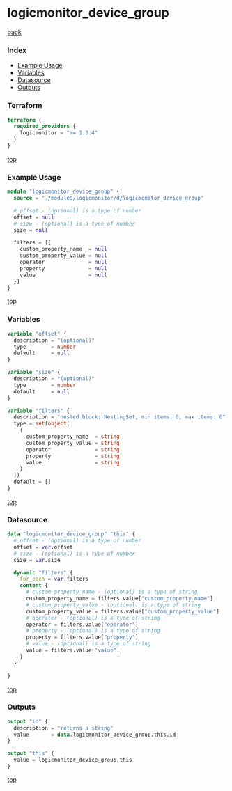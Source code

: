 # logicmonitor_device_group

[back](../logicmonitor.md)

### Index

- [Example Usage](#example-usage)
- [Variables](#variables)
- [Datasource](#datasource)
- [Outputs](#outputs)

### Terraform

```terraform
terraform {
  required_providers {
    logicmonitor = ">= 1.3.4"
  }
}
```

[top](#index)

### Example Usage

```terraform
module "logicmonitor_device_group" {
  source = "./modules/logicmonitor/d/logicmonitor_device_group"

  # offset - (optional) is a type of number
  offset = null
  # size - (optional) is a type of number
  size = null

  filters = [{
    custom_property_name  = null
    custom_property_value = null
    operator              = null
    property              = null
    value                 = null
  }]
}
```

[top](#index)

### Variables

```terraform
variable "offset" {
  description = "(optional)"
  type        = number
  default     = null
}

variable "size" {
  description = "(optional)"
  type        = number
  default     = null
}

variable "filters" {
  description = "nested block: NestingSet, min items: 0, max items: 0"
  type = set(object(
    {
      custom_property_name  = string
      custom_property_value = string
      operator              = string
      property              = string
      value                 = string
    }
  ))
  default = []
}
```

[top](#index)

### Datasource

```terraform
data "logicmonitor_device_group" "this" {
  # offset - (optional) is a type of number
  offset = var.offset
  # size - (optional) is a type of number
  size = var.size

  dynamic "filters" {
    for_each = var.filters
    content {
      # custom_property_name - (optional) is a type of string
      custom_property_name = filters.value["custom_property_name"]
      # custom_property_value - (optional) is a type of string
      custom_property_value = filters.value["custom_property_value"]
      # operator - (optional) is a type of string
      operator = filters.value["operator"]
      # property - (optional) is a type of string
      property = filters.value["property"]
      # value - (optional) is a type of string
      value = filters.value["value"]
    }
  }

}
```

[top](#index)

### Outputs

```terraform
output "id" {
  description = "returns a string"
  value       = data.logicmonitor_device_group.this.id
}

output "this" {
  value = logicmonitor_device_group.this
}
```

[top](#index)
